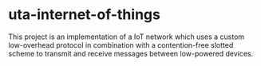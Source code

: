 # uta-internet-of-things

This project is an implementation of a IoT network which uses a custom low-overhead protocol in combination with a contention-free slotted scheme to transmit and receive messages between low-powered devices.
